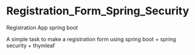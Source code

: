 # Registration_Form_Spring_Security
Registration App spring boot

A simple task to make a registration form using spring boot + spring security + thymleaf
